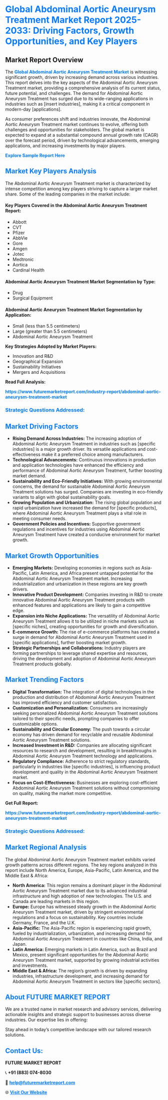 <h1 style="color: #007BFF;">Global Abdominal Aortic Aneurysm Treatment Market Report 2025-2033: Driving Factors, Growth Opportunities, and Key Players</h1>

<section id="overview">
<h2>Market Report Overview</h2>
<p>The <a href="https://www.futuremarketreport.com/industry-report/abdominal-aortic-aneurysm-treatment-market" style="color: #007BFF; text-decoration: none;"><strong>Global Abdominal Aortic Aneurysm Treatment Market</strong></a> is witnessing significant growth, driven by increasing demand across various industries. This report delves into the key aspects of the Abdominal Aortic Aneurysm Treatment market, providing a comprehensive analysis of its current status, future potential, and challenges. The demand for Abdominal Aortic Aneurysm Treatment has surged due to its wide-ranging applications in industries such as [insert industries], making it a critical component in modern-day [applications].</p>
<p>As consumer preferences shift and industries innovate, the Abdominal Aortic Aneurysm Treatment market continues to evolve, offering both challenges and opportunities for stakeholders. The global market is expected to expand at a substantial compound annual growth rate (CAGR) over the forecast period, driven by technological advancements, emerging applications, and increasing investments by major players.</p>
</section>

<section id="overview">
<p><a href="https://www.futuremarketreport.com/request-sample/reportId=122768" style="color: #007BFF; text-decoration: none;"><strong>Explore Sample Report Here</strong></a></p>
</section>

<section id="key-players">
<h2 style="color: #007BFF;">Market Key Players Analysis</h2>
<p>The Abdominal Aortic Aneurysm Treatment market is characterized by intense competition among key players striving to capture a larger market share. Some of the leading companies in the market include:</p>
<h4>Key Players Covered in the Abdominal Aortic Aneurysm Treatment Report:</h4>
<ul><li>Abbott</li><li>CVT</li><li>Pfizer</li><li>AbbVie</li><li>Gore</li><li>Amgen</li><li>Jotec</li><li>Medtronic</li><li>Aortica</li><li>Cardinal Health</li></ul>
<h4>Abdominal Aortic Aneurysm Treatment Market Segmentation by Type:</h4>
<ul><li>Drug</li><li>Surgical Equipment</li></ul>

<h4>Abdominal Aortic Aneurysm Treatment Market Segmentation by Application:</h4>
<ul><li>Small (less than 5.5 centimeters)</li><li>Large (greater than 5.5 centimeters)</li><li>Abdominal Aortic Aneurysm Treatment</li></ul>
<p><strong>Key Strategies Adopted by Market Players:</strong></p>
<ul>
<li>Innovation and R&D</li>
<li>Geographical Expansion</li>
<li>Sustainability Initiatives</li>
<li>Mergers and Acquisitions</li>
</ul>
</section>

<section>
<p><strong>Read Full Analysis: </strong></p><a href="https://www.futuremarketreport.com/industry-report/abdominal-aortic-aneurysm-treatment-market" style="color: #007BFF; text-decoration: none;"><strong>https://www.futuremarketreport.com/industry-report/abdominal-aortic-aneurysm-treatment-market</strong></a>
<h3 style="color: #007BFF;">Strategic Questions Addressed:</h3>
</section>

<section id="driving-factors">
<h2 style="color: #007BFF;">Market Driving Factors</h2>
<ul>
<li><strong>Rising Demand Across Industries:</strong> The increasing adoption of Abdominal Aortic Aneurysm Treatment in industries such as [specific industries] is a major growth driver. Its versatile applications and cost-effectiveness make it a preferred choice among manufacturers.</li>
<li><strong>Technological Advancements:</strong> Continuous innovations in production and application technologies have enhanced the efficiency and performance of Abdominal Aortic Aneurysm Treatment, further boosting market demand.</li>
<li><strong>Sustainability and Eco-Friendly Initiatives:</strong> With growing environmental concerns, the demand for sustainable Abdominal Aortic Aneurysm Treatment solutions has surged. Companies are investing in eco-friendly variants to align with global sustainability goals.</li>
<li><strong>Growing Population and Urbanization:</strong> The rising global population and rapid urbanization have increased the demand for [specific products], where Abdominal Aortic Aneurysm Treatment plays a vital role in meeting consumer needs.</li>
<li><strong>Government Policies and Incentives:</strong> Supportive government regulations and incentives for industries using Abdominal Aortic Aneurysm Treatment have created a conducive environment for market growth.</li>
</ul>
</section>

<section id="growth-opportunities">
<h2 style="color: #007BFF;">Market Growth Opportunities</h2>
<ul>
<li><strong>Emerging Markets:</strong> Developing economies in regions such as Asia-Pacific, Latin America, and Africa present untapped potential for the Abdominal Aortic Aneurysm Treatment market. Increasing industrialization and urbanization in these regions are key growth drivers.</li>
<li><strong>Innovative Product Development:</strong> Companies investing in R&D to create innovative Abdominal Aortic Aneurysm Treatment products with enhanced features and applications are likely to gain a competitive edge.</li>
<li><strong>Expansion into Niche Applications:</strong> The versatility of Abdominal Aortic Aneurysm Treatment allows it to be utilized in niche markets such as [specific niches], creating opportunities for growth and diversification.</li>
<li><strong>E-commerce Growth:</strong> The rise of e-commerce platforms has created a surge in demand for Abdominal Aortic Aneurysm Treatment used in [specific applications], further boosting market growth.</li>
<li><strong>Strategic Partnerships and Collaborations:</strong> Industry players are forming partnerships to leverage shared expertise and resources, driving the development and adoption of Abdominal Aortic Aneurysm Treatment products globally.</li>
</ul>
</section>

<section id="trending-factors">
<h2 style="color: #007BFF;">Market Trending Factors</h2>
<ul>
<li><strong>Digital Transformation:</strong> The integration of digital technologies in the production and distribution of Abdominal Aortic Aneurysm Treatment has improved efficiency and customer satisfaction.</li>
<li><strong>Customization and Personalization:</strong> Consumers are increasingly seeking personalized Abdominal Aortic Aneurysm Treatment solutions tailored to their specific needs, prompting companies to offer customizable options.</li>
<li><strong>Sustainability and Circular Economy:</strong> The push towards a circular economy has driven demand for recyclable and reusable Abdominal Aortic Aneurysm Treatment solutions.</li>
<li><strong>Increased Investment in R&D:</strong> Companies are allocating significant resources to research and development, resulting in breakthroughs in Abdominal Aortic Aneurysm Treatment technology and applications.</li>
<li><strong>Regulatory Compliance:</strong> Adherence to strict regulatory standards, particularly in industries like [specific industries], is influencing product development and quality in the Abdominal Aortic Aneurysm Treatment market.</li>
<li><strong>Focus on Cost-Effectiveness:</strong> Businesses are exploring cost-efficient Abdominal Aortic Aneurysm Treatment solutions without compromising on quality, making the market more competitive.</li>
</ul>
</section>

<section>
<p><strong>Get Full Report: </strong></p><a href="https://www.futuremarketreport.com/industry-report/abdominal-aortic-aneurysm-treatment-market" style="color: #007BFF; text-decoration: none;"><strong>https://www.futuremarketreport.com/industry-report/abdominal-aortic-aneurysm-treatment-market</strong></a>
<h3 style="color: #007BFF;">Strategic Questions Addressed:</h3>
</section>


<section id="regional-analysis">
<h2 style="color: #007BFF;">Market Regional Analysis</h2>
<p>The global Abdominal Aortic Aneurysm Treatment market exhibits varied growth patterns across different regions. The key regions analyzed in this report include North America, Europe, Asia-Pacific, Latin America, and the Middle East & Africa:</p>
<ul>
<li><strong>North America:</strong> This region remains a dominant player in the Abdominal Aortic Aneurysm Treatment market due to its advanced industrial infrastructure and high adoption of new technologies. The U.S. and Canada are leading markets in this region.</li>
<li><strong>Europe:</strong> Europe has witnessed steady growth in the Abdominal Aortic Aneurysm Treatment market, driven by stringent environmental regulations and a focus on sustainability. Key countries include Germany, France, and the U.K.</li>
<li><strong>Asia-Pacific:</strong> The Asia-Pacific region is experiencing rapid growth, fueled by industrialization, urbanization, and increasing demand for Abdominal Aortic Aneurysm Treatment in countries like China, India, and Japan.</li>
<li><strong>Latin America:</strong> Emerging markets in Latin America, such as Brazil and Mexico, present significant opportunities for the Abdominal Aortic Aneurysm Treatment market, supported by growing industrial activities and investments.</li>
<li><strong>Middle East & Africa:</strong> The region’s growth is driven by expanding industries, infrastructure development, and increasing demand for Abdominal Aortic Aneurysm Treatment in sectors like [specific sectors].</li>
</ul>
</section>

<footer>
<h2 style="color: #007BFF;">About FUTURE MARKET REPORT</h2>
<p>We are a trusted name in market research and advisory services, delivering actionable insights and strategic support to businesses across diverse industries. Our expertise lies in offering:</p>

<p>Stay ahead in today’s competitive landscape with our tailored research solutions.</p>

<h2 style="color: #007BFF;">Contact Us:</h2>
<p><strong>FUTURE MARKET REPORT</strong></p>
<p>📞 <strong>+91 (883) 074-8030</strong></p>
<p>📧 <strong><a href="mailto:help@futuremarketreport.com" style="color: #007BFF;">help@futuremarketreport.com</a></strong></p>
<p>🌐 <strong><a href="https://www.futuremarketreport.com/" style="color: #007BFF;">Visit Our Website</a></strong></p>
</footer>